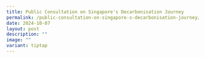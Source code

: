 ```yaml
---
title: Public Consultation on Singapore's Decarbonisation Journey
permalink: /public-consultation-on-singapore-s-decarbonisation-journey/
date: 2024-10-07
layout: post
description: ""
image: ""
variant: tiptap
---
```

